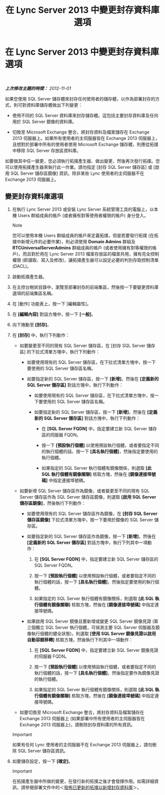 ﻿---
title: 在 Lync Server 2013 中變更封存資料庫選項
TOCTitle: 在 Lync Server 2013 中變更封存資料庫選項
ms:assetid: 3775f09d-65b0-48bc-8a4d-d97bd0c3423c
ms:mtpsurl: https://technet.microsoft.com/zh-tw/library/JJ204814(v=OCS.15)
ms:contentKeyID: 49290589
ms.date: 08/10/2015
mtps_version: v=OCS.15
ms.translationtype: HT
---

# 在 Lync Server 2013 中變更封存資料庫選項

 

_**上次修改主題的時間：** 2012-11-01_

如果您使用 SQL Server 儲存體來封存任何使用者的儲存體，以作為部署封存的方式，則可對資料庫儲存體做出下列變更：

  - 使用不同的 SQL Server 資料庫來封存儲存體。這包括主要封存資料庫及任何用於 SQL Server 鏡像的資料庫。

  - 切換至 Microsoft Exchange 整合，將封存資料及檔案儲存在 Exchange 2013 伺服器上。如果所有使用者的主伺服器皆在 Exchange 2013 伺服器上，且想對於部署中所有的使用者使用 Microsoft Exchange 儲存體，則應從拓撲中移除 SQL Server 存放區資料庫。

如要做其中任一變更，您必須執行拓撲產生器、做出變更，然後再次發行拓撲。您可以使用拓撲產生器來執行此一作業。請勿指定 \[封存 SQL Server 儲存區\] 或 \[啟用 SQL Server 儲存區鏡像\] 資訊，除非某些 Lync 使用者的主伺服器不在 Exchange 2013 伺服器上。

## 變更封存資料庫選項

1.  在執行 Lync Server 2013 或安裝 Lync Server 系統管理工具的電腦上，以本機 Users 群組成員的帳戶 (或者擁有對等使用者權限的帳戶) 身分登入。
    
    > [!NOTE]  
    > 您可以使用本機 Users 群組成員的帳戶來定義拓撲，但是若要發行拓撲 (在拓撲中新增元件的必要作業)，則必須使用 <strong>Domain Admins</strong> 群組及 <strong>RTCUniversalServerAdmins</strong> 群組成員的帳戶 (或者使用擁有對等權限的帳戶)，而且對於用在 Lync Server 2013 檔案存放區的檔案共用，擁有完全控制權限 (即讀取、寫入及修改)，讓拓撲產生器可以設定必要的判別存取控制清單 (DACL)。
    


2.  啟動拓撲產生器。

3.  在主控台樹狀目錄中，瀏覽至部署封存的前端集區，然後按一下要變更資料庫選項的前端集區名稱。

4.  在 \[動作\] 功能表上，按一下 \[編輯屬性\]。

5.  在 **\[編輯內容\]** 對話方塊中，按一下 **\[一般\]**。

6.  向下捲動至 **\[封存\]**。

7.  在 **\[封存\]** 中，執行下列動作：
    
      - 如要變更至不同的現有 SQL Server 儲存區，在 \[封存 SQL Server 儲存區\] 的下拉式清單方塊中，執行下列動作：
        
          - 如要使用現有的 SQL Server 儲存區，在下拉式清單方塊中，按一下要使用的 SQL Server 儲存區名稱。
        
          - 如要指定新的 SQL Server 儲存區，按一下 **\[新增\]**，然後在 **\[定義新的 SQL Server 儲存區\]** 對話方塊中，執行下列動作：
            
              - 如要使用現有的 SQL Server 儲存區，在下拉式清單方塊中，按一下要使用的 SQL Server 儲存區名稱。
            
              - 如要指定新的 SQL Server 儲存區，按一下 **\[新增\]**，然後在 **\[定義新的 SQL Server 儲存區\]** 對話方塊中，執行下列動作：
                
                  - 在 **\[SQL Server FQDN\]** 中，指定要建立新 SQL Server 儲存區的伺服器 FQDN。
                
                  - 按一下 **\[預設執行個體\]** 以使用預設執行個體，或者要指定不同的執行個體的話，按一下 **\[具名執行個體\]**，然後指定要使用的執行個體。
                
                  - 如果指定的 SQL Server 執行個體有鏡像關係，則選取 **\[此 SQL 執行個體有鏡像關聯\]** 核取方塊，然後在 **\[鏡像連接埠號碼\]** 中指定連接埠號碼。
    
      - 如要新增 SQL Server 儲存區作為鏡像，或者變更至不同的現有 SQL Server 儲存區作為 SQL Server 儲存區鏡像，則選取 **\[啟用 SQL Server 儲存區鏡像\]**，然後執行下列動作：
        
          - 如要使用現有的 SQL Server 儲存區作為鏡像，在 **\[封存 SQL Server 儲存區鏡像\]** 下拉式清單方塊中，按一下要用於鏡像的 SQL Server 儲存區。
        
          - 如要指定新的 SQL Server 儲存區作為鏡像，按一下 **\[新增\]**，然後在 **\[定義新的 SQL Server 儲存區\]** 對話方塊中，執行下列其中一項動作：
            
            1.  在 **\[SQL Server FQDN\]** 中，指定要建立新 SQL Server 儲存區的 SQL Server FQDN。
            
            2.  按一下 **\[預設執行個體\]** 以使用預設執行個體，或者要指定不同的執行個體的話，按一下 **\[具名執行個體\]**，然後指定要使用的執行個體。
            
            3.  如果指定的 SQL Server 執行個體有鏡像關係，則選取 **\[此 SQL 執行個體有鏡像關聯\]** 核取方塊，然後在 **\[鏡像連接埠號碼\]** 中指定連接埠號碼。
        
          - 如果啟用 SQL Server 鏡像且要新增或變更 SQL Server 鏡像見證 (第三個獨立 SQL Server 執行個體，可偵測主要 SQL Server 伺服器及鏡像執行個體的健全狀態)，則選取 **\[使用 SQL Server 鏡像見證以啟用自動容錯移轉\]** 核取方塊，然後執行下列其中一項動作：
            
            1.  在 **\[SQL Server FQDN\]** 中，指定要建立新 SQL Server 鏡像見證的伺服器 FQDN。
            
            2.  按一下 **\[預設執行個體\]** 以使用預設執行個體，或者要指定不同的執行個體的話，按一下 **\[具名執行個體\]**，然後指定要作為鏡像見證的執行個體。
            
            3.  如果指定的 SQL Server 執行個體有鏡像關係，則選取 **\[此 SQL 執行個體有鏡像關聯\]** 核取方塊，然後在 **\[鏡像連接埠號碼\]** 中指定連接埠號碼。
    
      - 如要切換至 Microsoft Exchange 整合，將封存資料及檔案儲存在 Exchange 2013 伺服器上 (如果部署中所有使用者的主伺服器皆在 Exchange 2013 伺服器上)，請刪除封存資料庫的所有資訊。
    
    > [!IMPORTANT]  
    > 如果有任何 Lync 使用者的主伺服器不在 Exchange 2013 伺服器上，請勿刪除 SQL Server 儲存區資訊。
    


8.  如要儲存設定，按一下 **\[確定\]**。
    
    > [!IMPORTANT]  
    > 在拓撲產生器中所做的變更，在發行新的拓撲之後才會發揮作用。如需詳細資訊，請參閱部署文件中的＜<a href="lync-server-2013-publishing-the-updated-topology-to-add-archiving-databases.md">發佈已更新的拓撲以新增封存資料庫</a>＞。
    

